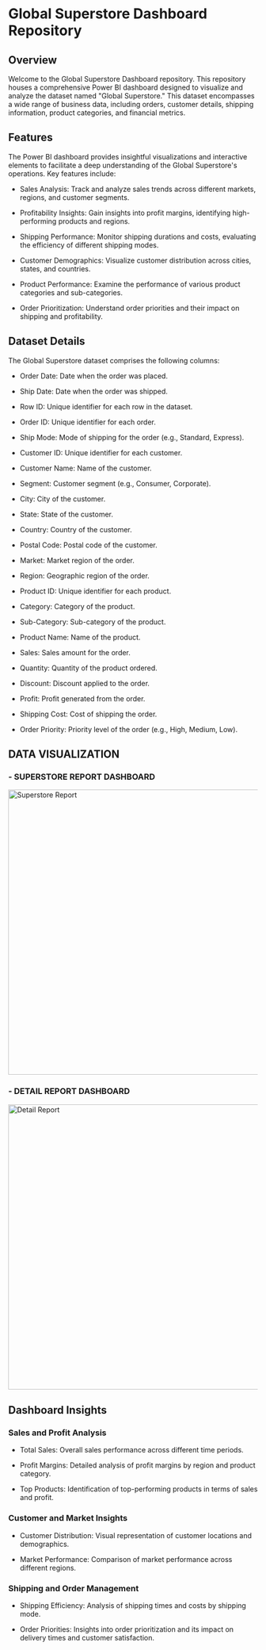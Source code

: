# Global Superstore Dashboard Repository


## Overview

Welcome to the Global Superstore Dashboard repository. This repository houses a comprehensive Power BI dashboard designed to visualize and analyze the dataset named "Global Superstore." This dataset encompasses a wide range of business data, including orders, customer details, shipping information, product categories, and financial metrics.


## Features
The Power BI dashboard provides insightful visualizations and interactive elements to facilitate a deep understanding of the Global Superstore's operations. Key features include:

- Sales Analysis: Track and analyze sales trends across different markets, regions, and customer segments.

- Profitability Insights: Gain insights into profit margins, identifying high-performing products and regions.

- Shipping Performance: Monitor shipping durations and costs, evaluating the efficiency of different shipping modes.

- Customer Demographics: Visualize customer distribution across cities, states, and countries.

- Product Performance: Examine the performance of various product categories and sub-categories.

- Order Prioritization: Understand order priorities and their impact on shipping and profitability.


## Dataset Details
The Global Superstore dataset comprises the following columns:

- Order Date: Date when the order was placed.

- Ship Date: Date when the order was shipped.

- Row ID: Unique identifier for each row in the dataset.

- Order ID: Unique identifier for each order.

- Ship Mode: Mode of shipping for the order (e.g., Standard, Express).

- Customer ID: Unique identifier for each customer.

- Customer Name: Name of the customer.

- Segment: Customer segment (e.g., Consumer, Corporate).

- City: City of the customer.

- State: State of the customer.

- Country: Country of the customer.

- Postal Code: Postal code of the customer.

- Market: Market region of the order.

- Region: Geographic region of the order.

- Product ID: Unique identifier for each product.

- Category: Category of the product.

- Sub-Category: Sub-category of the product.

- Product Name: Name of the product.

- Sales: Sales amount for the order.

- Quantity: Quantity of the product ordered.

- Discount: Discount applied to the order.

- Profit: Profit generated from the order.

- Shipping Cost: Cost of shipping the order.

- Order Priority: Priority level of the order (e.g., High, Medium, Low).

## DATA VISUALIZATION

### - SUPERSTORE REPORT DASHBOARD
<img width="575" alt="Superstore Report" src="https://github.com/Pruthyiraj/demo/assets/127317318/771fc251-e5bc-4108-8e49-e081c0cc9255">

### - DETAIL REPORT DASHBOARD

<img width="575" alt="Detail Report" src="https://github.com/Pruthyiraj/demo/assets/127317318/a0c455cb-e0d5-4ab8-b6c8-ae2bdf954a9b">

## Dashboard Insights

### Sales and Profit Analysis

- Total Sales: Overall sales performance across different time periods.

- Profit Margins: Detailed analysis of profit margins by region and product category.

- Top Products: Identification of top-performing products in terms of sales and profit.

### Customer and Market Insights

- Customer Distribution: Visual representation of customer locations and demographics.

- Market Performance: Comparison of market performance across different regions.

### Shipping and Order Management

- Shipping Efficiency: Analysis of shipping times and costs by shipping mode.

- Order Priorities: Insights into order prioritization and its impact on delivery times and customer satisfaction.
